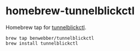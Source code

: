 # homebrew-tunnelblickctl

Homebrew tap for [tunnelblickctl](https://github.com/benwebber/tunnelblickctl).

```
brew tap benwebber/tunnelblickctl
brew install tunnelblickctl
```

